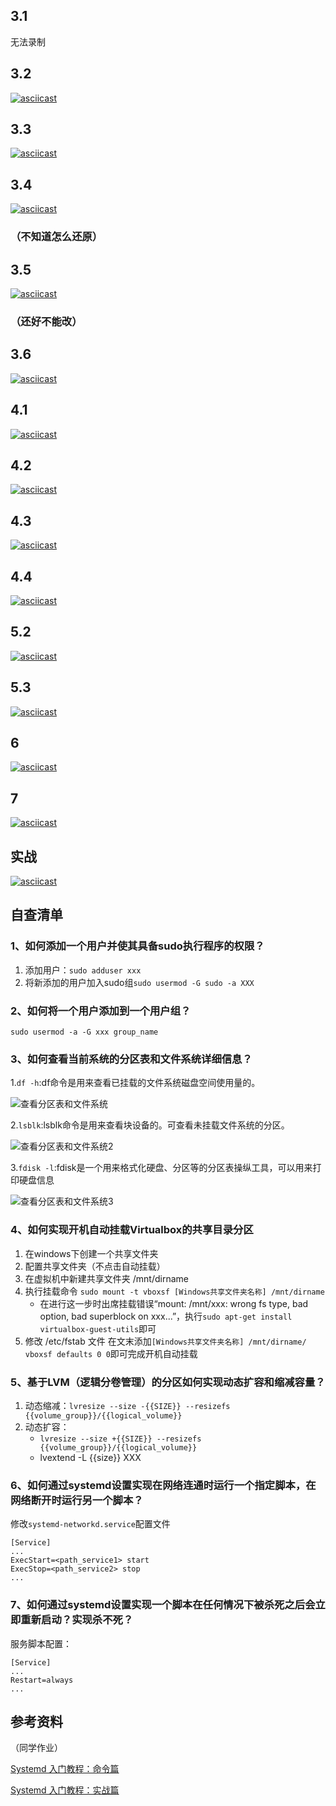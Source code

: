 ## 3.1

无法录制

## 3.2

[![asciicast](https://asciinema.org/a/409784.svg)](https://asciinema.org/a/409784)

## 3.3

[![asciicast](https://asciinema.org/a/409786.svg)](https://asciinema.org/a/409786)

## 3.4

[![asciicast](https://asciinema.org/a/409788.svg)](https://asciinema.org/a/409788)

### （不知道怎么还原）

## 3.5

[![asciicast](https://asciinema.org/a/409790.svg)](https://asciinema.org/a/409790)

### （还好不能改）

## 3.6

[![asciicast](https://asciinema.org/a/409792.svg)](https://asciinema.org/a/409792)

## 4.1

[![asciicast](https://asciinema.org/a/409793.svg)](https://asciinema.org/a/409793)

## 4.2

[![asciicast](https://asciinema.org/a/409797.svg)](https://asciinema.org/a/409797)

## 4.3

[![asciicast](https://asciinema.org/a/409799.svg)](https://asciinema.org/a/409799)

## 4.4

[![asciicast](https://asciinema.org/a/409800.svg)](https://asciinema.org/a/409800)

## 5.2

[![asciicast](https://asciinema.org/a/409803.svg)](https://asciinema.org/a/409803)

## 5.3

[![asciicast](https://asciinema.org/a/409805.svg)](https://asciinema.org/a/409805)

## 6

[![asciicast](https://asciinema.org/a/409806.svg)](https://asciinema.org/a/409806)

## 7

[![asciicast](https://asciinema.org/a/409808.svg)](https://asciinema.org/a/409808)

## 实战

[![asciicast](https://asciinema.org/a/409811.svg)](https://asciinema.org/a/409811)

## 自查清单

### 1、如何添加一个用户并使其具备sudo执行程序的权限？

1. 添加用户：`sudo adduser xxx`
2. 将新添加的用户加入sudo组`sudo usermod -G sudo -a XXX`

### 2、如何将一个用户添加到一个用户组？

	sudo usermod -a -G xxx group_name

### 3、如何查看当前系统的分区表和文件系统详细信息？

1.`df -h`:df命令是用来查看已挂载的文件系统磁盘空间使用量的。

![查看分区表和文件系统](img/df.png)

2.`lsblk`:lsblk命令是用来查看块设备的。可查看未挂载文件系统的分区。

![查看分区表和文件系统2](img/lsblk.png)

3.`fdisk -l`:fdisk是一个用来格式化硬盘、分区等的分区表操纵工具，可以用来打印硬盘信息

![查看分区表和文件系统3](img/fdisk.png)

### 4、如何实现开机自动挂载Virtualbox的共享目录分区

1. 在windows下创建一个共享文件夹
2. 配置共享文件夹（不点击自动挂载）
3. 在虚拟机中新建共享文件夹 /mnt/dirname
4. 执行挂载命令 ```sudo mount -t vboxsf [Windows共享文件夹名称] /mnt/dirname```
    - 在进行这一步时出席挂载错误“mount: /mnt/xxx: wrong fs type, bad option, bad superblock on xxx...”，执行```sudo apt-get install virtualbox-guest-utils```即可
5. 修改 /etc/fstab 文件 在文末添加```[Windows共享文件夹名称] /mnt/dirname/ vboxsf defaults 0 0```即可完成开机自动挂载

### 5、基于LVM（逻辑分卷管理）的分区如何实现动态扩容和缩减容量？

1. 动态缩减：`lvresize --size -{{SIZE}} --resizefs {{volume_group}}/{{logical_volume}}`
2. 动态扩容：
	 - `lvresize --size +{{SIZE}} --resizefs {{volume_group}}/{{logical_volume}}`
	 - lvextend -L {{size}} XXX

### 6、如何通过systemd设置实现在网络连通时运行一个指定脚本，在网络断开时运行另一个脚本？

修改`systemd-networkd.service`配置文件

	[Service]
	...
	ExecStart=<path_service1> start
	ExecStop=<path_service2> stop
	...

### 7、如何通过systemd设置实现一个脚本在任何情况下被杀死之后会立即重新启动？实现杀不死？

服务脚本配置：
	
	[Service]
	...
	Restart=always
	...

## 参考资料
（同学作业）

[Systemd 入门教程：命令篇](http://www.ruanyifeng.com/blog/2016/03/systemd-tutorial-commands.html)

[Systemd 入门教程：实战篇](http://www.ruanyifeng.com/blog/2016/03/systemd-tutorial-part-two.html)

